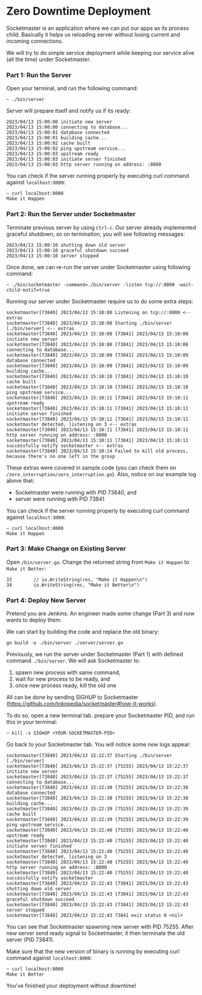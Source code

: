 # Zero Downtime Deployment

Socketmaster is an application where we can put our apps as its process child. Basically it helps us reloading server without losing current and incoming connections.

We will try to do simple service deployment while keeping our service alive (all the time) under Socketmaster.


### Part 1: Run the Server

Open your terminal, and run the following command:
```
~ ./bin/server
```

Server will prepare itself and notify us if its ready:
```
2023/04/13 15:00:00 initiate new server
2023/04/13 15:00:00 connecting to database...
2023/04/13 15:00:01 database connected
2023/04/13 15:00:01 building cache...
2023/04/13 15:00:02 cache built
2023/04/13 15:00:02 ping upstream service...
2023/04/13 15:00:03 upstream ready
2023/04/13 15:00:03 initiate server finished
2023/04/13 15:00:03 http server running on address: :8000
```

You can check if the server running properly by executing curl command against `localhost:8000`:
```
~ curl localhost:8000
Make it Happen
```


### Part 2: Run the Server under Socketmaster

Terminate previous server by using `Ctrl-c`. Our server already implemented graceful shutdown, so on termination, you will see following messages:
```
2023/04/13 15:00:10 shutting down old server
2023/04/13 15:00:10 graceful shutdown succeed
2023/04/13 15:00:10 server stopped
```

Once done, we can re-run the server under Socketmaster using following command:
```
~ ./bin/socketmaster -command=./bin/server -listen tcp://:8000 -wait-child-notif=true
```

Running our server under Socketmaster require us to do some extra steps:
```
socketmaster[73840] 2023/04/13 15:10:08 Listening on tcp://:8000 <-- extras
socketmaster[73840] 2023/04/13 15:10:08 Starting ./bin/server [./bin/server] <-- extras
socketmaster[73840] 2023/04/13 15:10:08 [73841] 2023/04/13 15:10:08 initiate new server
socketmaster[73840] 2023/04/13 15:10:08 [73841] 2023/04/13 15:10:08 connecting to database...
socketmaster[73840] 2023/04/13 15:10:09 [73841] 2023/04/13 15:10:09 database connected
socketmaster[73840] 2023/04/13 15:10:09 [73841] 2023/04/13 15:10:09 building cache...
socketmaster[73840] 2023/04/13 15:10:10 [73841] 2023/04/13 15:10:10 cache built
socketmaster[73840] 2023/04/13 15:10:10 [73841] 2023/04/13 15:10:10 ping upstream service...
socketmaster[73840] 2023/04/13 15:10:11 [73841] 2023/04/13 15:10:11 upstream ready
socketmaster[73840] 2023/04/13 15:10:11 [73841] 2023/04/13 15:10:11 initiate server finished
socketmaster[73840] 2023/04/13 15:10:11 [73841] 2023/04/13 15:10:11 socketmaster detected, listening on 3 <-- extras
socketmaster[73840] 2023/04/13 15:10:11 [73841] 2023/04/13 15:10:11 http server running on address: :8000
socketmaster[73840] 2023/04/13 15:10:11 [73841] 2023/04/13 15:10:11 successfully notify socketmaster <-- extras
socketmaster[73840] 2023/04/13 15:10:14 Failed to kill old process, because there's no one left in the group
```

These extras were covered in sample code (you can check them on `/zero_interruption/zero_interruption.go`). Also, notice on our example log above that:
- Socketmaster were running with PID 73840, and
- server were running with PID 73841

You can check if the server running properly by executing curl command against `localhost:8000`:
```
~ curl localhost:8000
Make it Happen
```


### Part 3: Make Change on Existing Server

Open `/bin/server.go`. Change the returned string from `Make it Happen` to `Make it Better`:
```
33        // io.WriteString(res, "Make it Happen\n")
34        io.WriteString(res, "Make it Better\n")
```

### Part 4: Deploy New Server

Pretend you are Jenkins. An engineer made some change (Part 3) and now wants to deploy them.

We can start by building the code and replace the old binary:
```
go build -o ./bin/server ./server/server.go
```

Previously, we run the server under Socketmaster (Part 1) with defined command `./bin/server`. We will ask Socketmaster to:
1. spawn new process with same command,
2. wait for new process to be ready, and
3. once new process ready, kill the old one

All can be done by sending SIGHUP to Socketmaster (https://github.com/tokopedia/socketmaster#how-it-works).

To do so, open a new terminal tab. prepare your Socketmaster PID, and run this in your terminal:
```
~ kill -s SIGHUP <YOUR-SOCKETMASTER-PID>
```

Go back to your Socketmaster tab. You will notice some new logs appear:
```
socketmaster[73840] 2023/04/13 15:22:37 Starting ./bin/server [./bin/server]
socketmaster[73840] 2023/04/13 15:22:37 [75255] 2023/04/13 15:22:37 initiate new server
socketmaster[73840] 2023/04/13 15:22:37 [75255] 2023/04/13 15:22:37 connecting to database...
socketmaster[73840] 2023/04/13 15:22:38 [75255] 2023/04/13 15:22:38 database connected
socketmaster[73840] 2023/04/13 15:22:38 [75255] 2023/04/13 15:22:38 building cache...
socketmaster[73840] 2023/04/13 15:22:39 [75255] 2023/04/13 15:22:39 cache built
socketmaster[73840] 2023/04/13 15:22:39 [75255] 2023/04/13 15:22:39 ping upstream service...
socketmaster[73840] 2023/04/13 15:22:40 [75255] 2023/04/13 15:22:40 upstream ready
socketmaster[73840] 2023/04/13 15:22:40 [75255] 2023/04/13 15:22:40 initiate server finished
socketmaster[73840] 2023/04/13 15:22:40 [75255] 2023/04/13 15:22:40 socketmaster detected, listening on 3
socketmaster[73840] 2023/04/13 15:22:40 [75255] 2023/04/13 15:22:40 http server running on address: :8000
socketmaster[73840] 2023/04/13 15:22:40 [75255] 2023/04/13 15:22:40 successfully notify socketmaster
socketmaster[73840] 2023/04/13 15:22:43 [73841] 2023/04/13 15:22:43 shutting down old server
socketmaster[73840] 2023/04/13 15:22:43 [73841] 2023/04/13 15:22:43 graceful shutdown succeed
socketmaster[73840] 2023/04/13 15:22:43 [73841] 2023/04/13 15:22:43 server stopped
socketmaster[73840] 2023/04/13 15:22:43 73841 exit status 0 <nil>
```

You can see that Socketmaster spawning new server with PID 75255. After new server send ready signal to Socketmaster, it then terminate the old server (PID 73841).

Make sure that the new version of binary is running by executing curl command against `localhost:8000`:
```
~ curl localhost:8000
Make it Better
```

You've finished your deployment without downtime!
